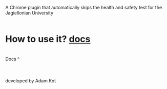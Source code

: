 A Chrome plugin that automatically skips the health and safety test for the Jagiellonian University
<br/><br/>

# How to use it? [docs](https://drive.google.com/file/d/1S4y4SF6SAEg6MuJPvoGcTuVCLEvC6ZQ2/view?usp=sharing)

<br/>
Docs ^
<br/><br/><br/><br/>
developed by Adam Kot
